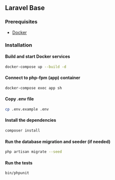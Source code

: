 ## Laravel Base

### Prerequisites

* [Docker](https://www.docker.com/)

### Installation

#### Build and start Docker services

```bash
docker-compose up --build -d
```

#### Connect to php-fpm (app) container

```bash
docker-compose exec app sh
```

#### Copy .env file

```bash
cp .env.example .env
```

#### Install the dependencies

```bash
composer install
```

#### Run the database migration and seeder (if needed)

```bash
php artisan migrate --seed
```

#### Run the tests

```bash
bin/phpunit
```
